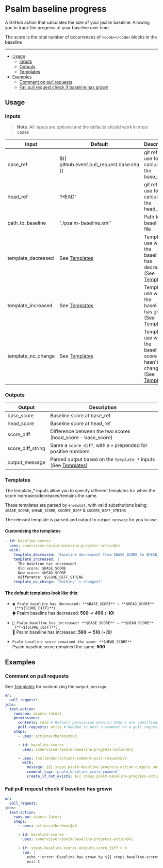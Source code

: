 # Psalm baseline progress
A GitHub action that calculates the size of your psalm baseline.
Allowing you to track the progress of your baseline over time.

The score is the total number of occurrences of `<code></code>` blocks in the baseline

---

<!-- TOC -->
* [Usage](#usage)
  * [Inputs](#inputs)
  * [Outputs](#outputs)
  * [Templates](#templates)
* [Examples](#examples)
  * [Comment on pull requests](#comment-on-pull-requests)
  * [Fail pull request check if baseline has grown](#fail-pull-request-check-if-baseline-has-grown)
<!-- TOC -->

## Usage

### Inputs
> **Note**: All inputs are optional and the defaults should work in most cases 

| Input              | Default                                   | Description                                                                          |
|--------------------|-------------------------------------------|--------------------------------------------------------------------------------------|
| base_ref           | ${{ github.event.pull_request.base.sha }} | git ref to use for calculating the base_score                                        |
| head_ref           | 'HEAD'                                    | git ref to use for calculating the head_score                                        |
| path_to_baseline   | './psalm-baseline.xml'                    | Path to the baseline file                                                            |
| template_decreased | See [Templates](#Templates)               | Template to use when the baseline has decreased (See [Templates](#Templates))        |
| template_increased | See [Templates](#Templates)               | Template to use when the baseline has grown (See [Templates](#Templates))            |
| template_no_change | See [Templates](#Templates)               | Template to use when the baseline score hasn't changed (See [Templates](#Templates)) |

### Outputs
| Output            | Description                                                                  |
|-------------------|------------------------------------------------------------------------------|
| base_score        | Baseline score at base_ref                                                   |
| head_score        | Baseline score at head_ref                                                   |
| score_diff        | Difference between the two scores (head_score - base_score)                  |
| score_diff_string | Same a `score_diff`, with a `+` prepended for positive numbers               |
| output_message    | Parsed output based on the `template_*` inputs (See [Templates](#Templates)) |


### Templates
The template_* inputs allow you to specify different templates for when the score increases/decreases/remains the same.

These templates are parsed by `envsubst`, with valid substitutions being: `$BASE_SCORE`, `$HEAD_SCORE`, `$SCORE_DIFF` & `$SCORE_DIFF_STRING`

The relevant template is parsed and output to `output_message` for you to use.

#### Customising the templates
```yaml
- id: baseline-scores
  uses: annervisser/psalm-baseline-progress-action@v1
  with:
    template_decreased: 'Baseline decreased! from $BASE_SCORE to $HEAD_SCORE'
    template_increased: |
      The baseline has increased!
      Old score: $BASE_SCORE
      New score: $HEAD_SCORE
      Difference: $SCORE_DIFF_STRING
    template_no_change: 'Nothing''s changed!'
```

#### The default templates look like this:

- `🍀 Psalm baseline has decreased: **$BASE_SCORE** → **$HEAD_SCORE** _(**${SCORE_DIFF}**)_` \
🍀 Psalm baseline has decreased: **500** → **490** _(**-10**)_

- `📛 Psalm baseline has increased: **$BASE_SCORE** → **$HEAD_SCORE** _(**+${SCORE_DIFF}**)_` \
📛 Psalm baseline has increased: **500** → **510** _(+**10**)_

- `Psalm baseline score remained the same: **$HEAD_SCORE**` \
Psalm baseline score remained the same: **500**

## Examples

### Comment on pull requests
See [Templates](#Templates) for customizing the `output_message`
```yaml
on:
  pull_request:
jobs:
  test-action:
    runs-on: ubuntu-latest
    permissions:
      contents: read # Default permission when no others are specified, needed for actions/checkout
      pull-requests: write # Needed to post a comment on a pull request
    steps:
      - uses: actions/checkout@v3

      - id: baseline-scores
        uses: annervisser/psalm-baseline-progress-action@v1

      - uses: thollander/actions-comment-pull-request@v2
        with:
          message: ${{ steps.psalm-baseline-progress-action.outputs.output_message }}
          comment_tag: 'psalm_baseline_score_comment'
          create_if_not_exists: ${{ steps.psalm-baseline-progress-action.outputs.score_diff != 0 }} # Only create comment when baseline score changed, but always update existing comment
```

### Fail pull request check if baseline has grown
```yaml
on:
  pull_request:
jobs:
  test-action:
    runs-on: ubuntu-latest
    steps:
      - uses: actions/checkout@v3

      - id: baseline-scores
        uses: annervisser/psalm-baseline-progress-action@v1

      - if: steps.baseline-scores.outputs.score_diff > 0
        run: |
          echo ::error::Baseline has grown by ${{ steps.baseline-scores.score_diff }}
          exit 1
```
